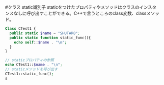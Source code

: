 #クラス static識別子
staticをつけたプロパティやメソッドはクラスのインスタンスなしに呼び出すことができる。C++で言うところのclass変数、classメソッド。

```php
Class CTest1 {
  public static $name = "SHUTARO";
  public static function static_func(){
    echo self::$name . "\n";
  }
}

// staticプロパティの参照
echo CTest1::$name . "\n";
// staticメソッドを呼び出す
CTest1::static_func();
s

```